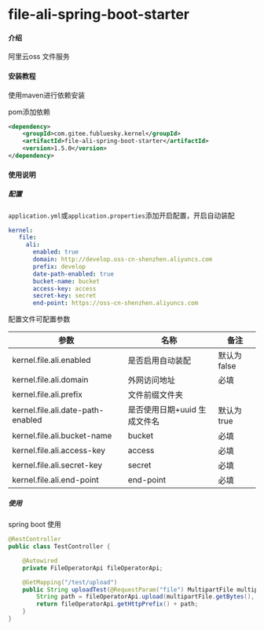 # file-ali-spring-boot-starter

#### 介绍
阿里云oss 文件服务

#### 安装教程
使用maven进行依赖安装

pom添加依赖

```xml
<dependency>
    <groupId>com.gitee.fubluesky.kernel</groupId>
    <artifactId>file-ali-spring-boot-starter</artifactId>
    <version>1.5.0</version>
</dependency>
```

#### 使用说明

##### **配置**

```application.yml```或```application.properties```添加开启配置，开启自动装配

```yml
kernel:
   file:
     ali:
       enabled: true
       domain: http://develop.oss-cn-shenzhen.aliyuncs.com
       prefix: develop
       date-path-enabled: true
       bucket-name: bucket
       access-key: access
       secret-key: secret
       end-point: https://oss-cn-shenzhen.aliyuncs.com
```

配置文件可配置参数

| 参数                           | 名称                           | 备注                                     |
| ------------------------------ | ------------------------------ | ---------------------------------------- |
| kernel.file.ali.enabled     | 是否启用自动装配               | 默认为false                              |
| kernel.file.ali.domain | 外网访问地址                   | 必填 |
| kernel.file.ali.prefix | 文件前缀文件夹              |  |
| kernel.file.ali.date-path-enabled | 是否使用日期+uuid 生成文件名 | 默认为true |
| kernel.file.ali.bucket-name | bucket                 | 必填 |
| kernel.file.ali.access-key | access     | 必填 |
| kernel.file.ali.secret-key | secret           | 必填 |
| kernel.file.ali.end-point | end-point        | 必填                   |

##### 使用

spring boot 使用

```java
@RestController
public class TestController {

    @Autowired
    private FileOperatorApi fileOperatorApi;

    @GetMapping("/test/upload")
    public String uploadTest(@RequestParam("file") MultipartFile multipartFile) {
        String path = fileOperatorApi.upload(multipartFile.getBytes(), multipartFile.getOriginalFilename());
        return fileOperatorApi.getHttpPrefix() + path;
    }
}
```

